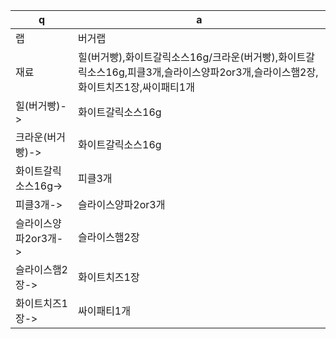  q  | a
--- | ---
랩	| 버거랩
재료	| 힐(버거빵),화이트갈릭소스16g/크라운(버거빵),화이트갈릭소스16g,피클3개,슬라이스양파2or3개,슬라이스햄2장,화이트치즈1장,싸이패티1개
힐(버거빵)->	| 화이트갈릭소스16g
크라운(버거빵)->	|화이트갈릭소스16g
화이트갈릭소스16g->	| 피클3개
피클3개->	| 슬라이스양파2or3개
슬라이스양파2or3개->	| 슬라이스햄2장
슬라이스햄2장->	| 화이트치즈1장
화이트치즈1장->	| 싸이패티1개
